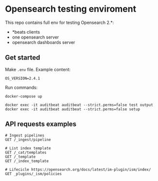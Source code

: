 # Opensearch testing enviroment

This repo contains full env for testing Opensearch 2.*:

- *beats clients
- one opensearch server
- opensearch dashboards server

## Get started

Make `.env` file. Example content:

    OS_VERSION=2.4.1

Run commands:

    docker-compose up

    docker exec -it auditbeat auditbeat --strict.perms=false test output
    docker exec -it auditbeat auditbeat --strict.perms=false setup

## API requests examples

    # Ingest pipelines
    GET /_ingest/pipeline 

    # List index template
    GET /_cat/templates
    GET /_template
    GET /_index_template

    # Lifecicle https://opensearch.org/docs/latest/im-plugin/ism/index/
    GET _plugins/_ism/policies

